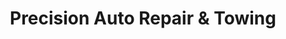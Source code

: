 ---
title: "Precision Auto Repair & Towing"
url: /marion/precision-auto-repair-und-towing/
shop: Autowerkstatt
---